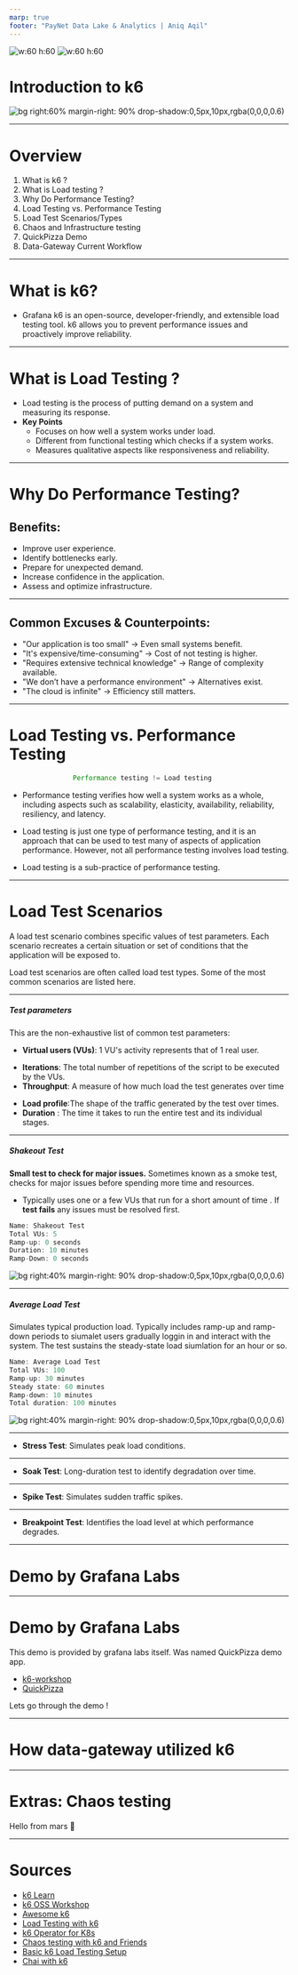 ```yaml
---
marp: true
footer: "PayNet Data Lake & Analytics | Aniq Aqil" 
---
```


![w:60 h:60](../image/k6logo.png) ![w:60 h:60](../image/grafanalogo.png)

# Introduction to k6 

![bg right:60% margin-right: 90% drop-shadow:0,5px,10px,rgba(0,0,0,0.6)](../image/testcode.png)

---

# Overview

1. What is k6 ?
2. What is Load testing ? 
3. Why Do Performance Testing?
4. Load Testing vs. Performance Testing
5. Load Test Scenarios/Types
6. Chaos and Infrastructure testing
7. QuickPizza Demo
8. Data-Gateway Current Workflow

---

# What is k6?

- Grafana k6 is an open-source, developer-friendly, and extensible load testing tool. k6 allows you to prevent performance issues and proactively improve reliability.

---

# What is Load Testing ?
- Load testing is the process of putting demand on a system and measuring its response.
- **Key Points**
    - Focuses on how well a system works under load.
    - Different from functional testing which checks if a system works.
    - Measures qualitative aspects like responsiveness and reliability.

---

# Why Do Performance Testing?

## Benefits:
- Improve user experience.
- Identify bottlenecks early.
- Prepare for unexpected demand.
- Increase confidence in the application.
- Assess and optimize infrastructure.

---

## Common Excuses & Counterpoints:

- "Our application is too small" → Even small systems benefit.
- "It's expensive/time-consuming" → Cost of not testing is higher.
- "Requires extensive technical knowledge" → Range of complexity available.
- "We don’t have a performance environment" → Alternatives exist.
- "The cloud is infinite" → Efficiency still matters.

---

# Load Testing vs. Performance Testing


```js 
                Performance testing != Load testing 
```


- Performance testing verifies how well a system works as a whole, including aspects such as scalability, elasticity, availability, reliability, resiliency, and latency. 

- Load testing is just one type of performance testing, and it is an approach that can be used to test many of aspects of application performance. However, not all performance testing involves load testing.

- Load testing is a sub-practice of performance testing.

---

# Load Test Scenarios

A load test scenario combines specific values of test parameters. Each scenario recreates a certain situation or set of conditions that the application will be exposed to.

Load test scenarios are often called load test types. Some of the most common scenarios are listed here.

---

##### Test parameters

This are the non-exhaustive list of common test parameters:

- **Virtual users (VUs)**:  1 VU's activity represents that of 1 real user.
<!-- A VU is an independent thread of execution that runs concurrently to other VU threads. -->
- **Iterations**:  The total number of repetitions of the script to be executed by the VUs.
- **Throughput**: A measure of how much load the test generates over time
<!-- , usually defined in VUs per second, requests per second, or iterations per second. -->
- **Load profile**:The shape of the traffic generated by the test over times.
- **Duration** : The time it takes to run the entire test and its individual stages.

---

##### Shakeout Test 

**Small test to check for major issues.**
Sometimes known as a smoke test, checks for major issues before spending more time and resources.

- Typically uses one or a few VUs that run for a short amount of time . If **test fails** any issues must be resolved first. 

```js
Name: Shakeout Test
Total VUs: 5	
Ramp-up: 0 seconds	
Duration: 10 minutes
Ramp-Down: 0 seconds
```

![bg right:40% margin-right: 90% drop-shadow:0,5px,10px,rgba(0,0,0,0.6)](../image/shakeout.png)

---

##### Average Load Test

 Simulates typical production load. Typically includes ramp-up and ramp-down periods to siumalet users gradually loggin in and interact with the system. 
 The test sustains the steady-state load siumlation for an hour or so.

 ```js
 Name: Average Load Test
Total VUs: 100	
Ramp-up: 30 minutes
Steady state: 60 minutes
Ramp-down: 10 minutes
Total duration: 100 minutes
```

![bg right:40% margin-right: 90% drop-shadow:0,5px,10px,rgba(0,0,0,0.6)](../image/avgload.png)

---

- **Stress Test**: Simulates peak load conditions.

---

- **Soak Test**: Long-duration test to identify degradation over time.

---

- **Spike Test**: Simulates sudden traffic spikes.

---

- **Breakpoint Test**: Identifies the load level at which performance degrades.

---

# Demo by Grafana Labs

---

# Demo by Grafana Labs

This demo is provided by grafana labs itself. Was named QuickPizza demo app. 

- [k6-workshop](https://github.com/aniqaqill/k6-oss-workshop)
- [QuickPizza](https://github.com/grafana/quickpizza)

Lets go through the demo !


---

# How data-gateway utilized k6

---

# Extras: Chaos testing 

Hello from mars :satellite:

---

# Sources

- [k6 Learn](https://github.com/grafana/k6-learn)
- [k6 OSS Workshop](https://github.com/grafana/k6-oss-workshop?tab=readme-ov-file#before-we-start)
- [Awesome k6](https://github.com/grafana/awesome-k6)
- [Load Testing with k6](https://levelup.gitconnected.com/load-testing-with-k6-48488c7946bb)
- [k6 Operator for K8s](https://github.com/grafana/k6-learn/blob/main/Modules/XX-Future-Ideas/How-to-use-the-k6-operator-for-Kubernetes.md)
- [Chaos testing with k6 and Friends](https://www.youtube.com/watch?v=2QHs_HEX7r0)
- [Basic k6 Load Testing Setup](https://youtu.be/XR2MAivt-9E?si=IlauKGqcsVKGx3rC)
- [Chai with k6](https://grafana.com/docs/k6/latest/testing-guides/use-chai-with-k6/)

